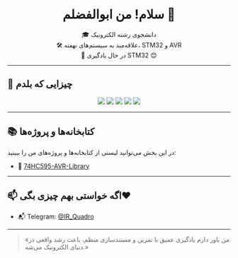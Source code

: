 <h1 align="center"> سلام! من ابوالفضلم  👋</h1>

<p align="center">
  🎓 دانشجوی رشته الکترونیک <br>
  🛠 علاقه‌مند به سیستم‌های نهفته، STM32 و AVR <br>
  🌱 در حال یادگیری STM32 😊 <br>
</p>

---

## 🧰 چیزایی که بلدم

<div align="center">
  <img src="https://img.shields.io/badge/C-00599C?style=for-the-badge&logo=c&logoColor=white"/>
  <img src="https://img.shields.io/badge/AVR-FF9900?style=for-the-badge&logo=Microchip&logoColor=white"/>
  <img src="https://img.shields.io/badge/STM32-03234B?style=for-the-badge&logo=STMicroelectronics&logoColor=white"/>
  <img src="https://img.shields.io/badge/PlatformIO-ff6600?style=for-the-badge&logo=PlatformIO&logoColor=white"/>
  <img src="https://img.shields.io/badge/Altium%20Designer-A5915F?style=for-the-badge&logoColor=white"/>
</div>

---

## 📚 کتابخانه‌ها و پروژه‌ها

در این بخش می‌توانید لیستی از کتابخانه‌ها و پروژه‌های من را ببینید:

- 🔌 [74HC595-AVR-Library](https://github.com/IR-Quadro/74HC595-AVR-Library) 



---


## 📫 اگه خواستی بهم چیزی بگی❤️

- 📬 Telegram: [@IR_Quadro](https://t.me/IR_Quadro)



---

> «من باور دارم یادگیری عمیق با تمرین و مستندسازی منظم، باعث رشد واقعی در دنیای الکترونیک می‌شه.»

